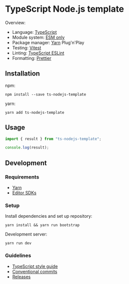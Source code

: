 # TypeScript Node.js template

Overview:

- Language: [TypeScript](https://www.typescriptlang.org)
- Module system: [ESM only](https://gist.github.com/sindresorhus/a39789f98801d908bbc7ff3ecc99d99c)
- Package manager: [Yarn](https://yarnpkg.com) Plug'n'Play
- Testing: [Vitest](https://vitest.dev)
- Linting: [TypeScript ESLint](https://typescript-eslint.io)
- Formatting: [Prettier](https://prettier.io)

## Installation

npm:

```console
npm install --save ts-nodejs-template
```

yarn:

```console
yarn add ts-nodejs-template
```

## Usage

```typescript
import { result } from "ts-nodejs-template";

console.log(result);
```

## Development

### Requirements

- [Yarn](https://yarnpkg.com/getting-started/install)
- [Editor SDKs](https://yarnpkg.com/getting-started/editor-sdks)

### Setup

Install dependencies and set up repository:

```console
yarn install && yarn run bootstrap
```

Development server:

```console
yarn run dev
```

### Guidelines

- [TypeScript style guide](https://google.github.io/styleguide/tsguide.html)
- [Conventional commits](https://github.com/conventional-changelog/commitlint#what-is-commitlint)
- [Releases](https://github.com/conventional-changelog/standard-version)

